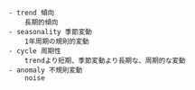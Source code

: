
        - trend 傾向
            長期的傾向
        - seasonality 季節変動
            1年周期の規則的変動
        - cycle 周期性
            trendより短期、季節変動より長期な、周期的な変動
        - anomaly 不規則変動
            noise